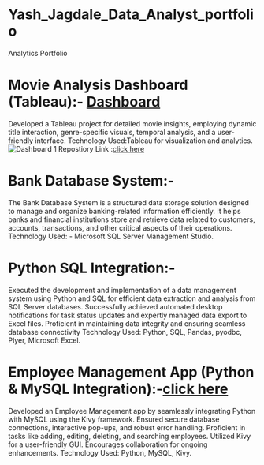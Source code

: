 # Yash_Jagdale_Data_Analyst_portfolio
Analytics Portfolio
# Movie Analysis Dashboard (Tableau):- **[Dashboard](https://yashjagdale0207.github.io/Movies_Analysis_-Tableau-/)**
Developed a Tableau project for detailed movie insights, employing dynamic title interaction, genre-specific visuals, temporal analysis, and a user-friendly interface.
Technology Used:Tableau for visualization and analytics.
![Dashboard 1](https://github.com/yashjagdale0207/movies-analysis/assets/145290827/56cdd8d6-324d-4ca5-83c4-b4d27035f11f)
Repostiory Link :[click here](https://github.com/yashjagdale0207/Movies_Analysis_Tableau)

# Bank Database System:- 
The Bank Database System is a structured data storage solution designed to manage and organize banking-related information efficiently. It helps banks and financial institutions store and retrieve data related to customers, accounts, transactions, and other critical aspects of their operations.
Technology Used: - Microsoft SQL Server Management Studio.

# Python SQL Integration:- 
Executed the development and implementation of a data management system using Python and SQL for efficient data extraction and analysis from SQL Server databases. Successfully achieved automated desktop notifications for task status updates and expertly managed data export to Excel files. Proficient in maintaining data integrity and ensuring seamless database connectivity
Technology Used: Python, SQL, Pandas, pyodbc, Plyer, Microsoft Excel.

# Employee Management App (Python & MySQL Integration):-**[click here](https://github.com/yashjagdale0207/Employee_Management_App_Python)**
Developed an Employee Management app by seamlessly integrating Python with MySQL using the Kivy framework. Ensured secure database connections, interactive pop-ups, and robust error handling. Proficient in tasks like adding, editing, deleting, and searching employees. Utilized Kivy for a user-friendly GUI. Encourages collaboration for ongoing enhancements.
Technology Used: Python, MySQL, Kivy.
